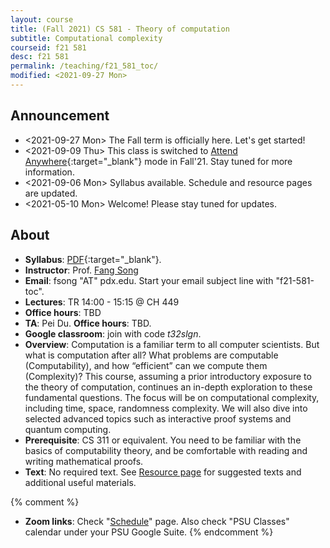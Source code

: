 ```yaml
---
layout: course
title: (Fall 2021) CS 581 - Theory of computation 
subtitle: Computational complexity 
courseid: f21 581
desc: f21 581
permalink: /teaching/f21_581_toc/
modified: <2021-09-27 Mon>
---
```


## Announcement
*  <2021-09-27 Mon> The Fall term is officially here. Let's get started! 
*  <2021-09-09 Thu> This class is switched to [Attend Anywhere](https://www.pdx.edu/covid-19-response/course-delivery-methods){:target="_blank"} mode in Fall'21. Stay tuned for more information. 
*  <2021-09-06 Mon> Syllabus available. Schedule and resource pages are updated. 
*  <2021-05-10 Mon> Welcome! Please stay tuned for updates. 

## About
*  **Syllabus**:
   [PDF]({{base}}/teaching/f21_581_toc/f21_581_toc_syllabus.pdf){:target="_blank"}.
*  **Instructor**: Prof. [Fang Song]({{base}}/) 
*  **Email**: fsong "AT" pdx.edu. Start your email subject line
   with "f21-581-toc". 
*  **Lectures**: TR 14:00 - 15:15 @ CH 449
*  **Office hours**: TBD
*  **TA**: Pei Du. **Office hours**: TBD. 
*  **Google classroom**: join with code _t32slgn_. 
*  **Overview**: Computation is a familiar term to all computer
   scientists. But what is computation after all? What problems are
   computable (Computability), and how “efficient” can we compute them
   (Complexity)? This course, assuming a prior introductory exposure
   to the theory of computation, continues an in-depth exploration to
   these fundamental questions. The focus will be on computational
   complexity, including time, space, randomness complexity. We will
   also dive into selected advanced topics such as interactive proof
   systems and quantum computing.
*  **Prerequisite**: CS 311 or equivalent. You need to be familiar
   with the basics of computability theory, and be comfortable with
   reading and writing mathematical proofs.
*  **Text**: No required text. See [Resource
   page]({{base}}/teaching/f21_581_toc/resource/) for suggested texts
   and additional useful materials.

{% comment %}
*  **Zoom links**: Check
   "[Schedule]({{base}}/teaching/f21_581_toc/schedule/)" page. Also
   check "PSU Classes" calendar under your PSU Google Suite.
{% endcomment %}
  
